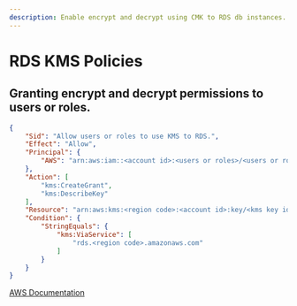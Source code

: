 ```yaml
---
description: Enable encrypt and decrypt using CMK to RDS db instances.
---
```


# RDS KMS Policies

## Granting encrypt and decrypt permissions to users or roles.

``` json linenums="1" hl_lines="5 11 15"
{
    "Sid": "Allow users or roles to use KMS to RDS.",
    "Effect": "Allow",
    "Principal": {
        "AWS": "arn:aws:iam::<account id>:<users or roles>/<users or roles name>"
    },
    "Action": [
        "kms:CreateGrant",
        "kms:DescribeKey"
    ],
    "Resource": "arn:aws:kms:<region code>:<account id>:key/<kms key id>",
    "Condition": {
        "StringEquals": {
            "kms:ViaService": [
                "rds.<region code>.amazonaws.com"
            ]
        }
    }
}
```

[AWS Documentation](https://docs.aws.amazon.com/AmazonRDS/latest/UserGuide/Overview.Encryption.Keys.html)